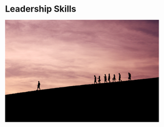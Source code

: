 # Leadership Skills 

![](https://github.com/suhasmaddali/Images/blob/main/jehyun-sung-6U5AEmQIajg-unsplash.jpg)
